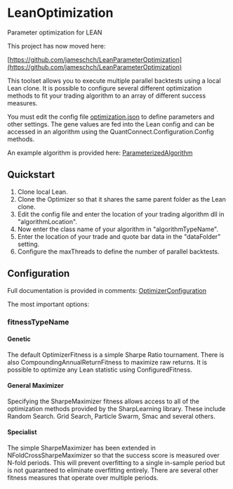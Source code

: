 # LeanOptimization
Parameter optimization for LEAN

This project has now moved here:

[https://github.com/jameschch/LeanParameterOptimization](https://github.com/jameschch/LeanParameterOptimization)

This toolset allows you to execute multiple parallel backtests using a local Lean clone. It is possible to configure several different optimization methods to fit your trading algorithm to an array of different success measures. 

You must edit the config file [optimization.json](https://github.com/jameschch/LeanOptimization/blob/master/Optimization/optimization.json) to define parameters and other settings. The gene values are fed into the Lean config and can be accessed in an algorithm using the QuantConnect.Configuration.Config methods.

An example algorithm is provided here: [ParameterizedAlgorithm](https://github.com/jameschch/LeanOptimization/blob/master/Optimization.Example/ParameterizedAlgorithm.cs)

## Quickstart
1. Clone local Lean.
2. Clone the Optimizer so that it shares the same parent folder as the Lean clone.
3. Edit the config file and enter the location of your trading algorithm dll in "algorithmLocation".
4. Now enter the class name of your algorithm in "algorithmTypeName".
5. Enter the location of your trade and quote bar data in the "dataFolder" setting.
6. Configure the maxThreads to define the number of parallel backtests.

## Configuration

Full documentation is provided in comments: [OptimizerConfiguration](https://github.com/jameschch/LeanOptimization/blob/master/Optimization/OptimizerConfiguration.cs)

The most important options:

### fitnessTypeName

#### Genetic
The default OptimizerFitness is a simple Sharpe Ratio tournament. There is also CompoundingAnnualReturnFitness to maximize raw returns. It is possible to optimize any Lean statistic using ConfiguredFitness.

#### General Maximizer
Specifying the SharpeMaximizer fitness allows access to all of the optimization methods provided by the SharpLearning library. These include Random Search. Grid Search, Particle Swarm, Smac and several others.

#### Specialist
The simple SharpeMaximizer has been extended in NFoldCrossSharpeMaximizer so that the success score is measured over N-fold periods. This will prevent overfitting to a single in-sample period but is not guaranteed to eliminate overfitting entirely. 
There are several other fitness measures that operate over multiple periods.

